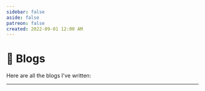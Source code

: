 ```yaml
---
sidebar: false
aside: false
patreon: false
created: 2022-09-01 12:00 AM
---
```


# 📝 Blogs

Here are all the blogs I've written:

<WordCloud :dataList="[
  {name: 'demystifying', value: 2},
  {name: 'git', value: 2},
  {name: 'linux', value: 1},
  {name: 'low-level', value: 1},
  {name: 'uefi', value: 1},
  {name: 'version-control', value: 2},
  ]" :style="{ width: '100%', height: '130px' }" />

---

<BlogList />
